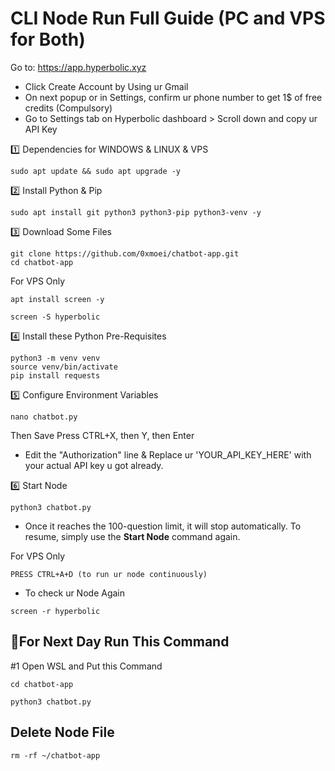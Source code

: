 # CLI Node Run Full Guide (PC and VPS for Both)

Go to: https://app.hyperbolic.xyz

- Click Create Account by Using ur Gmail
- On next popup or in Settings, confirm ur phone number to get 1$ of free credits (Compulsory)
- Go to Settings tab on Hyperbolic dashboard > Scroll down and copy ur API Key

1️⃣ Dependencies for WINDOWS & LINUX & VPS
```
sudo apt update && sudo apt upgrade -y
```

2️⃣ Install Python & Pip
```
sudo apt install git python3 python3-pip python3-venv -y
```

3️⃣ Download Some Files
```
git clone https://github.com/0xmoei/chatbot-app.git
cd chatbot-app
```

For VPS Only
```
apt install screen -y
```
```
screen -S hyperbolic
```

4️⃣ Install these Python Pre-Requisites
```
python3 -m venv venv
source venv/bin/activate
pip install requests
```

5️⃣ Configure Environment Variables
```
nano chatbot.py
```
Then Save Press CTRL+X, then Y, then Enter
- Edit the "Authorization" line & Replace ur 'YOUR_API_KEY_HERE' with your actual API key u got already.

6️⃣ Start Node
```
python3 chatbot.py
```
- Once it reaches the 100-question limit, it will stop automatically. To resume, simply use the **Start Node** command again.

For VPS Only
```
PRESS CTRL+A+D (to run ur node continuously)
```
- To check ur Node Again
```
screen -r hyperbolic
```

## 🔶For Next Day Run This Command

#1 Open WSL and Put this Command 
```
cd chatbot-app
```
```
python3 chatbot.py
```

## Delete Node File
```
rm -rf ~/chatbot-app
```
